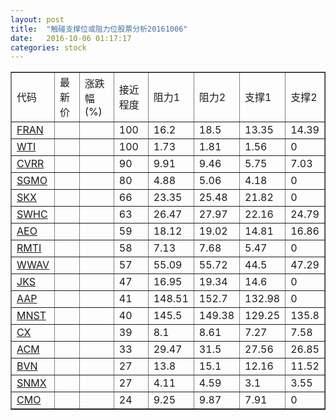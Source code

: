 ```yaml
---
layout: post
title:  "触碰支撑位或阻力位股票分析20161006"
date:   2016-10-06 01:17:17
categories: stock
---
```

<script type="text/javascript">
var stockList = []
stockList.push('gb_fran');
stockList.push('gb_wti');
stockList.push('gb_cvrr');
stockList.push('gb_sgmo');
stockList.push('gb_skx');
stockList.push('gb_swhc');
stockList.push('gb_aeo');
stockList.push('gb_rmti');
stockList.push('gb_wwav');
stockList.push('gb_jks');
stockList.push('gb_aap');
stockList.push('gb_mnst');
stockList.push('gb_cx');
stockList.push('gb_acm');
stockList.push('gb_bvn');
stockList.push('gb_snmx');
stockList.push('gb_cmo');
</script>
<table border="1">
 <tr>
 <td>代码</td>
 <td>最新价</td>
 <td>涨跌幅(%)</td>
 <td>接近程度</td>
 <td>阻力1</td>
 <td>阻力2</td>
 <td>支撑1</td>
 <td>支撑2</td>
</tr>
  <tr id="fran" class="red">
  <td><a href="http://stock.finance.sina.com.cn/usstock/quotes/FRAN.html" target="_blank">FRAN</a></td><td></td><td></td><td>100</td><td>16.2</td><td>18.5</td><td>13.35</td><td>14.39</td></tr>
  <tr id="wti" class="red">
  <td><a href="http://stock.finance.sina.com.cn/usstock/quotes/WTI.html" target="_blank">WTI</a></td><td></td><td></td><td>100</td><td>1.73</td><td>1.81</td><td>1.56</td><td>0</td></tr>
  <tr id="cvrr" class="red">
  <td><a href="http://stock.finance.sina.com.cn/usstock/quotes/CVRR.html" target="_blank">CVRR</a></td><td></td><td></td><td>90</td><td>9.91</td><td>9.46</td><td>5.75</td><td>7.03</td></tr>
  <tr id="sgmo" class="red">
  <td><a href="http://stock.finance.sina.com.cn/usstock/quotes/SGMO.html" target="_blank">SGMO</a></td><td></td><td></td><td>80</td><td>4.88</td><td>5.06</td><td>4.18</td><td>0</td></tr>
  <tr id="skx" class="red">
  <td><a href="http://stock.finance.sina.com.cn/usstock/quotes/SKX.html" target="_blank">SKX</a></td><td></td><td></td><td>66</td><td>23.35</td><td>25.48</td><td>21.82</td><td>0</td></tr>
  <tr id="swhc" class="red">
  <td><a href="http://stock.finance.sina.com.cn/usstock/quotes/SWHC.html" target="_blank">SWHC</a></td><td></td><td></td><td>63</td><td>26.47</td><td>27.97</td><td>22.16</td><td>24.79</td></tr>
  <tr id="aeo" class="green">
  <td><a href="http://stock.finance.sina.com.cn/usstock/quotes/AEO.html" target="_blank">AEO</a></td><td></td><td></td><td>59</td><td>18.12</td><td>19.02</td><td>14.81</td><td>16.86</td></tr>
  <tr id="rmti" class="red">
  <td><a href="http://stock.finance.sina.com.cn/usstock/quotes/RMTI.html" target="_blank">RMTI</a></td><td></td><td></td><td>58</td><td>7.13</td><td>7.68</td><td>5.47</td><td>0</td></tr>
  <tr id="wwav" class="red">
  <td><a href="http://stock.finance.sina.com.cn/usstock/quotes/WWAV.html" target="_blank">WWAV</a></td><td></td><td></td><td>57</td><td>55.09</td><td>55.72</td><td>44.5</td><td>47.29</td></tr>
  <tr id="jks" class="red">
  <td><a href="http://stock.finance.sina.com.cn/usstock/quotes/JKS.html" target="_blank">JKS</a></td><td></td><td></td><td>47</td><td>16.95</td><td>19.34</td><td>14.6</td><td>0</td></tr>
  <tr id="aap" class="green">
  <td><a href="http://stock.finance.sina.com.cn/usstock/quotes/AAP.html" target="_blank">AAP</a></td><td></td><td></td><td>41</td><td>148.51</td><td>152.7</td><td>132.98</td><td>0</td></tr>
  <tr id="mnst" class="red">
  <td><a href="http://stock.finance.sina.com.cn/usstock/quotes/MNST.html" target="_blank">MNST</a></td><td></td><td></td><td>40</td><td>145.5</td><td>149.38</td><td>129.25</td><td>135.8</td></tr>
  <tr id="cx" class="red">
  <td><a href="http://stock.finance.sina.com.cn/usstock/quotes/CX.html" target="_blank">CX</a></td><td></td><td></td><td>39</td><td>8.1</td><td>8.61</td><td>7.27</td><td>7.58</td></tr>
  <tr id="acm" class="green">
  <td><a href="http://stock.finance.sina.com.cn/usstock/quotes/ACM.html" target="_blank">ACM</a></td><td></td><td></td><td>33</td><td>29.47</td><td>31.5</td><td>27.56</td><td>26.85</td></tr>
  <tr id="bvn" class="green">
  <td><a href="http://stock.finance.sina.com.cn/usstock/quotes/BVN.html" target="_blank">BVN</a></td><td></td><td></td><td>27</td><td>13.8</td><td>15.1</td><td>12.16</td><td>11.52</td></tr>
  <tr id="snmx" class="red">
  <td><a href="http://stock.finance.sina.com.cn/usstock/quotes/SNMX.html" target="_blank">SNMX</a></td><td></td><td></td><td>27</td><td>4.11</td><td>4.59</td><td>3.1</td><td>3.55</td></tr>
  <tr id="cmo" class="red">
  <td><a href="http://stock.finance.sina.com.cn/usstock/quotes/CMO.html" target="_blank">CMO</a></td><td></td><td></td><td>24</td><td>9.25</td><td>9.87</td><td>7.91</td><td>0</td></tr>
</table>
